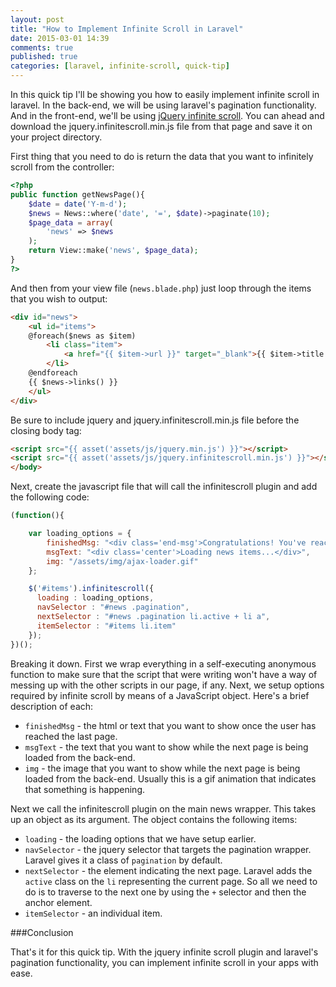 ```yaml
---
layout: post
title: "How to Implement Infinite Scroll in Laravel"
date: 2015-03-01 14:39
comments: true
published: true
categories: [laravel, infinite-scroll, quick-tip]
---
```


In this quick tip I'll be showing you how to easily implement infinite scroll in laravel. In the back-end, we will be using laravel's pagination functionality. And in the front-end, we'll be using [jQuery infinite scroll](https://github.com/infinite-scroll/infinite-scroll). You can ahead and download the jquery.infinitescroll.min.js file from that page and save it on your project directory.

First thing that you need to do is return the data that you want to infinitely scroll from the controller:

```php
<?php
public function getNewsPage(){
    $date = date('Y-m-d');
    $news = News::where('date', '=', $date)->paginate(10);
    $page_data = array(
        'news' => $news
    );
    return View::make('news', $page_data);
} 
?>
```

And then from your view file (`news.blade.php`) just loop through the items that you wish to output:

```html
<div id="news">
    <ul id="items">             
    @foreach($news as $item)
        <li class="item">
            <a href="{{ $item->url }}" target="_blank">{{ $item->title }}</a>
        </li>
    @endforeach
    {{ $news->links() }}
    </ul>
</div>
```

Be sure to include jquery and jquery.infinitescroll.min.js file before the closing body tag:

```html
<script src="{{ asset('assets/js/jquery.min.js') }}"></script>
<script src="{{ asset('assets/js/jquery.infinitescroll.min.js') }}"></script>
</body>
```

Next, create the javascript file that will call the infinitescroll plugin and add the following code:

```javascript
(function(){

    var loading_options = {
        finishedMsg: "<div class='end-msg'>Congratulations! You've reached the end of the internet</div>",
        msgText: "<div class='center'>Loading news items...</div>",
        img: "/assets/img/ajax-loader.gif"
    };

    $('#items').infinitescroll({
      loading : loading_options,
      navSelector : "#news .pagination",
      nextSelector : "#news .pagination li.active + li a",
      itemSelector : "#items li.item"
    });
})();
```

Breaking it down. First we wrap everything in a self-executing anonymous function to make sure that the script that were writing won't have a way of messing up with the other scripts in our page, if any. Next, we setup options required by infinite scroll by means of a JavaScript object. Here's a brief description of each:

- `finishedMsg` - the html or text that you want to show once the user has reached the last page.
- `msgText` - the text that you want to show while the next page is being loaded from the back-end.
- `img` - the image that you want to show while the next page is being loaded from the back-end. Usually this is a gif animation that indicates that something is happening.

Next we call the infinitescroll plugin on the main news wrapper. This takes up an object as its argument. The object contains the following items:

- `loading` - the loading options that we have setup earlier.
- `navSelector` - the jquery selector that targets the pagination wrapper. Laravel gives it a class of `pagination` by default.
- `nextSelector` - the element indicating the next page. Laravel adds the `active` class on the `li` representing the current page. So all we need to do is to traverse to the next one by using the `+` selector and then the anchor element. 
- `itemSelector` - an individual item. 


###Conclusion

That's it for this quick tip. With the jquery infinite scroll plugin and laravel's pagination functionality, you can implement infinite scroll in your apps with ease.

